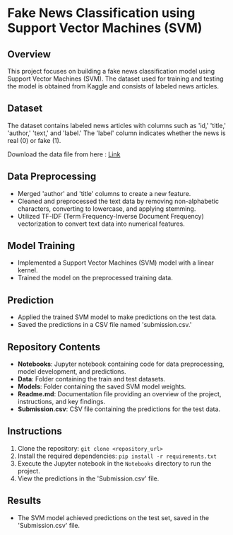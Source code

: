 # Fake News Classification using Support Vector Machines (SVM)

## Overview

This project focuses on building a fake news classification model using Support Vector Machines (SVM). The dataset used for training and testing the model is obtained from Kaggle and consists of labeled news articles.

## Dataset

The dataset contains labeled news articles with columns such as 'id,' 'title,' 'author,' 'text,' and 'label.' The 'label' column indicates whether the news is real (0) or fake (1).

Download the data file from here : [Link](https://www.kaggle.com/competitions/fake-news)

## Data Preprocessing

- Merged 'author' and 'title' columns to create a new feature.
- Cleaned and preprocessed the text data by removing non-alphabetic characters, converting to lowercase, and applying stemming.
- Utilized TF-IDF (Term Frequency-Inverse Document Frequency) vectorization to convert text data into numerical features.

## Model Training

- Implemented a Support Vector Machines (SVM) model with a linear kernel.
- Trained the model on the preprocessed training data.

## Prediction

- Applied the trained SVM model to make predictions on the test data.
- Saved the predictions in a CSV file named 'submission.csv.'

## Repository Contents

- **Notebooks**: Jupyter notebook containing code for data preprocessing, model development, and predictions.
- **Data**: Folder containing the train and test datasets.
- **Models**: Folder containing the saved SVM model weights.
- **Readme.md**: Documentation file providing an overview of the project, instructions, and key findings.
- **Submission.csv**: CSV file containing the predictions for the test data.

## Instructions

1. Clone the repository: `git clone <repository_url>`
2. Install the required dependencies: `pip install -r requirements.txt`
3. Execute the Jupyter notebook in the `Notebooks` directory to run the project.
4. View the predictions in the 'Submission.csv' file.

## Results

- The SVM model achieved predictions on the test set, saved in the 'Submission.csv' file.
